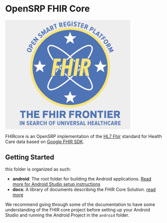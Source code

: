# OpenSRP FHIR Core

<img align=center width=400 src="docs/assets/fhircore.png">

FHIRcore is an OpenSRP implementation of the [HL7 Fhir](http://hl7.org/fhir/R4/index.html) standard for Health Care data based on [Google FHIR SDK](https://github.com/google/android-fhir).


## Getting Started
this folder is organized as such:
* **android**: The root folder for building the Android applications. [Read more for Android Studio setup instructions](android/README.md)
* **docs**: A library of documents describing the FHIR Core Solution. [read more](docs/README.md)

We recommend going through some of the documentation to have some understanding of the FHIR core project before setting up your Android Studio and running the Android Project in the `android` folder.

